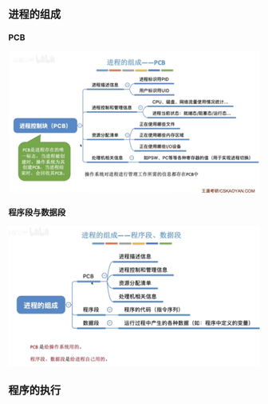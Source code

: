 

## 进程的组成
### PCB
![输入图片说明](/imgs/2025-09-11/IQ338PYzCwPxUcAE.png)

### 程序段与数据段
![输入图片说明](/imgs/2025-09-11/MdvmU9UiCSKjxs0v.png)


## 程序的执行

<!--stackedit_data:
eyJoaXN0b3J5IjpbMTQ3ODAxMzQxN119
-->